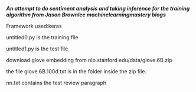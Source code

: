 ***An attempt to do sentiment analysis and taking inference for the training algorithm from Jason Brownlee machinelearningmastery blogs***


Framework used:keras


untitled0.py is the training file

untitled1.py is the test file

download glove embedding from nlp.stanford.edu/data/glove.6B.zip

the file glove.6B.100d.txt is in the folder inside the zip file.

nn.txt contains the test review paragraph
